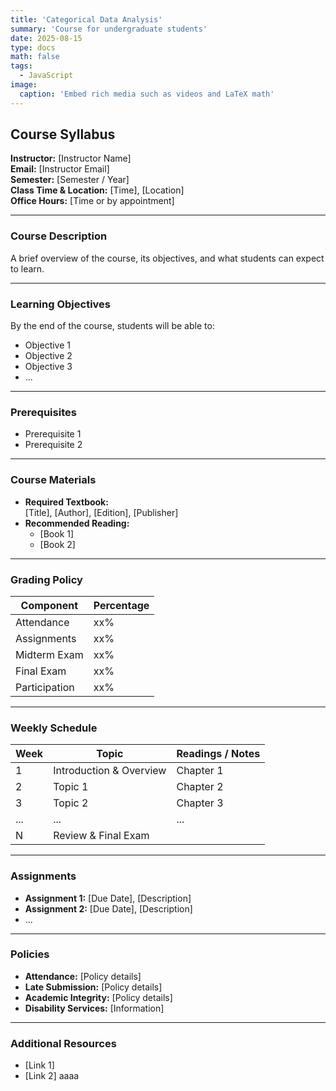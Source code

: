 ```yaml
---
title: 'Categorical Data Analysis'
summary: 'Course for undergraduate students'
date: 2025-08-15
type: docs
math: false
tags:
  - JavaScript
image:
  caption: 'Embed rich media such as videos and LaTeX math'
---
```

## Course Syllabus
**Instructor:** [Instructor Name]  
**Email:** [Instructor Email]  
**Semester:** [Semester / Year]  
**Class Time & Location:** [Time], [Location]  
**Office Hours:** [Time or by appointment]

---

### Course Description
A brief overview of the course, its objectives, and what students can expect to learn.

---

### Learning Objectives
By the end of the course, students will be able to:
- Objective 1
- Objective 2
- Objective 3
- ...

---

### Prerequisites
- Prerequisite 1
- Prerequisite 2

---

### Course Materials
- **Required Textbook:**  
  [Title], [Author], [Edition], [Publisher]
- **Recommended Reading:**  
  - [Book 1]
  - [Book 2]

---

### Grading Policy
| Component            | Percentage |
|----------------------|------------|
| Attendance           | xx%        |
| Assignments          | xx%        |
| Midterm Exam         | xx%        |
| Final Exam           | xx%        |
| Participation        | xx%        |

---

### Weekly Schedule

| Week | Topic                         | Readings / Notes           |
|------|-------------------------------|----------------------------|
| 1    | Introduction & Overview       | Chapter 1                  |
| 2    | Topic 1                       | Chapter 2                  |
| 3    | Topic 2                       | Chapter 3                  |
| ...  | ...                           | ...                        |
| N    | Review & Final Exam           |                            |

---

### Assignments
- **Assignment 1:** [Due Date], [Description]
- **Assignment 2:** [Due Date], [Description]
- ...
  
---

### Policies
- **Attendance:** [Policy details]
- **Late Submission:** [Policy details]
- **Academic Integrity:** [Policy details]
- **Disability Services:** [Information]

---

### Additional Resources
- [Link 1]
- [Link 2] aaaa

